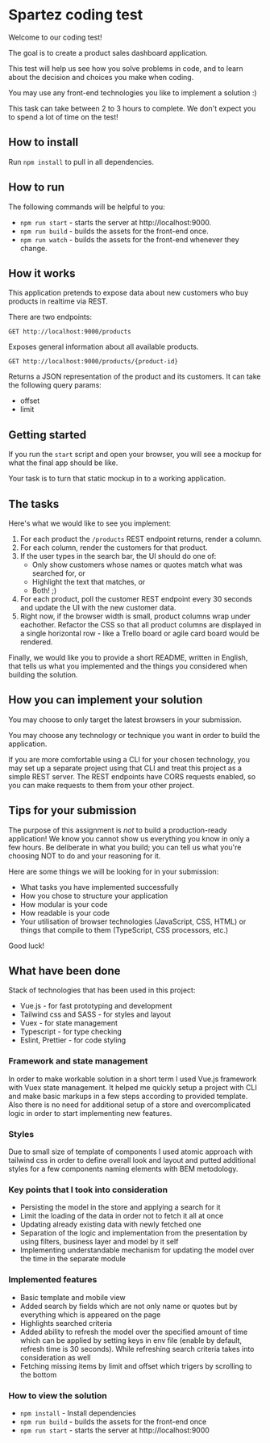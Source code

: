 # Spartez coding test

Welcome to our coding test!

The goal is to create a product sales dashboard application.

This test will help us see how you solve problems in code,
and to learn about the decision and choices you make when coding.

You may use any front-end technologies you like to implement a solution :)

This task can take between 2 to 3 hours to complete.
We don't expect you to spend a lot of time on the test!

## How to install

Run `npm install` to pull in all dependencies.

## How to run

The following commands will be helpful to you:

* `npm run start` - starts the server at http://localhost:9000.
* `npm run build` - builds the assets for the front-end once.
* `npm run watch` - builds the assets for the front-end whenever they change.

## How it works

This application pretends to expose data about new customers who buy products in realtime via REST.

There are two endpoints:

```
GET http://localhost:9000/products
```

Exposes general information about all available products.

```
GET http://localhost:9000/products/{product-id}
```

Returns a JSON representation of the product and its customers. It can take the following query params:

* offset
* limit

## Getting started

If you run the `start` script and open your browser, you will see a mockup for what the final app should be like.

Your task is to turn that static mockup in to a working application.

## The tasks

Here's what we would like to see you implement:

1. For each product the `/products` REST endpoint returns, render a column.
2. For each column, render the customers for that product.
3. If the user types in the search bar, the UI should do one of:
    * Only show customers whose names or quotes match what was searched for, or
    * Highlight the text that matches, or
    * Both! ;)
4. For each product, poll the customer REST endpoint every 30 seconds and update the UI with the new customer data.
5. Right now, if the browser width is small, product columns wrap under eachother. Refactor the CSS so that all product columns are displayed in a single horizontal row - like a Trello board or agile card board would be rendered.

Finally, we would like you to provide a short README, written in English, that tells us what you implemented
and the things you considered when building the solution.

## How you can implement your solution

You may choose to only target the latest browsers in your submission.

You may choose any technology or technique you want in order to build the application.

If you are more comfortable using a CLI for your chosen technology,
you may set up a separate project using that CLI and treat this project as
a simple REST server. The REST endpoints have CORS requests enabled, so you can
make requests to them from your other project.

## Tips for your submission

The purpose of this assignment is *not* to build a production-ready application!
We know you cannot show us everything you know in only a few hours.
Be deliberate in what you build; you can tell us what you're choosing NOT to do and your reasoning for it.

Here are some things we will be looking for in your submission:

* What tasks you have implemented successfully
* How you chose to structure your application
* How modular is your code
* How readable is your code
* Your utilisation of browser technologies (JavaScript, CSS, HTML) or
  things that compile to them (TypeScript, CSS processors, etc.)

Good luck!

## What have been done

Stack of technologies that has been used in this project:

* Vue.js - for fast prototyping and development
* Tailwind css and SASS - for styles and layout
* Vuex - for state management
* Typescript - for type checking
* Eslint, Prettier - for code styling

### Framework and state management

In order to make workable solution in a short term I used Vue.js framework with Vuex state management. It helped me quickly setup a project with CLI and make basic markups in a few steps according to provided template. Also there is no need for additional setup of a store and overcomplicated logic in order to start implementing new features.

### Styles

Due to small size of template of components I used atomic approach with tailwind css in order to define overall look and layout and putted additional styles for a few components naming elements with BEM metodology.

### Key points that I took into consideration

* Persisting the model in the store and applying a search for it
* Limit the loading of the data in order not to fetch it all at once
* Updating already existing data with newly fetched one
* Separation of the logic and implementation from the presentation by using filters, business layer and model by it self
* Implementing understandable mechanism for updating the model over the time in the separate module

### Implemented features

* Basic template and mobile view
* Added search by fields which are not only name or quotes but by everything which is appeared on the page
* Highlights searched criteria
* Added ability to refresh the model over the specified amount of time which can be applied by setting keys in env file (enable by default, refresh time is 30 seconds). While refreshing search criteria takes into consideration as well
* Fetching missing items by limit and offset which trigers by scrolling to the bottom

### How to view the solution

* `npm install` - Install dependencies
* `npm run build` - builds the assets for the front-end once
* `npm run start` - starts the server at http://localhost:9000



